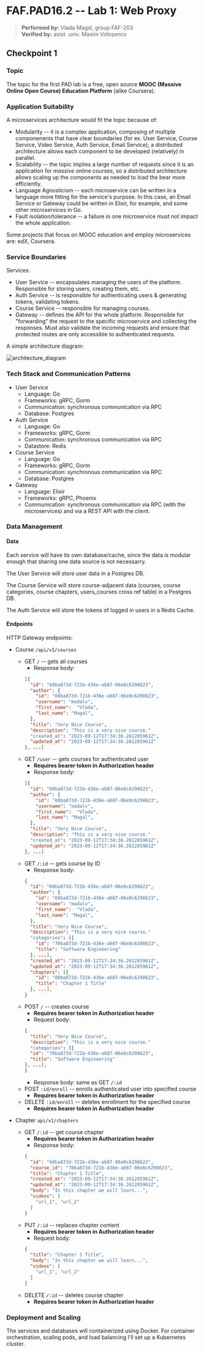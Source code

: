 # FAF.PAD16.2 -- Lab 1: Web Proxy
> **Performed by:** Vlada Magal, group FAF-203 \
> **Verified by:** asist. univ. Maxim Voloșenco

## Checkpoint 1

### Topic

The topic for the first PAD lab is a free, open source **MOOC (Massive Online Open Course) Education Platform** (alike Coursera).

### Application Suitability

A microservices architecture would fit the topic because of:

* Modularity -- it is a complex application, composing of multiple componenents that have clear boundaries (for ex. User Service, Course Service, Video Service, Auth Service, Email Service); a distributed architecture allows each component to be developed (relatively) in parallel.
* Scalability -- the topic implies a large number of requests  since it is an application for *massive* online courses, so a distributed architecture allows scaling up the components as needed to load the bear more efficiently.
* Language Agnosticism -- each microservice can be written in a language more fitting for the service's purpose. In this case, an Email Service or Gateway could be written in Elixir, for example, and some other microservices in Go.
* Fault isolation/tolerance -- a failure in one microservice must not impact the whole application.

Some projects that focus on MOOC education and employ microservices are: edX, Coursera.

### Service Boundaries

Services:
* User Service -- encapsulates managing the users of the platform. Responsible for storing users, creating them, etc.
* Auth Service -- is responsible for authenticating users & generating tokens, validating tokens.
* Course Service -- responsible for managing courses.
* Gateway -- defines the API for the whole platform. Responsible for "forwarding" the request to the specific microservice and collecting the responses. Must also validate the incoming requests and ensure that protected routes are only accessible to authenticated requests.

A simple architecture diagram:

![architecture_diagram](architecture.drawio.png)
### Tech Stack and Communication Patterns

* User Service
  * Language: Go
  * Frameworks: gRPC, Gorm
  * Communication: synchronous communication via RPC
  * Database: Postgres
* Auth Service
  * Language: Go
  * Frameworks: gRPC, Gorm
  * Communication: synchronous communication via RPC
  * Datastore: Redis
* Course Service
  * Language: Go
  * Frameworks: gRPC, Gorm
  * Communication: synchronous communication via RPC
  * Database: Postgres
* Gateway
  * Language: Elixir
  * Frameworks: gRPC, Phoenix
  * Communication: synchronous communication via RPC (with the microservices) and via a REST API with the client.

### Data Management
#### Data
Each service will have its own database/cache, since the data is modular enough that sharing one data source is not necessarry.

The User Service will store user data in a Postgres DB. 

The Course Service will store course-adjacent data (courses, course categories, course chapters, users_courses cross ref table) in a Postgres DB. 

The Auth Service will store the tokens of logged in users in a Redis Cache.

#### Endpoints

HTTP Gateway endpoints: 

* Course `/api/v1/courses`
  * GET `/` -- gets all courses
    * Response body:
    ```json
    [{
      "id": "60ba873d-721b-436e-a687-06e8c6298623",
      "author": {
        "id": "60ba873d-721b-436e-a687-06e8c6298623",
        "username": "madalv",
        "first_name":  "Vlada",
        "last_name": "Magal",
      },
      "title": "Very Nice Course",
      "description": "This is a very nice course."
      "created_at": "2023-09-12T17:34:36.261285961Z",
      "updated_at": "2023-09-12T17:34:36.261285961Z"
    }, ...]
    ```
  * GET `/user` -- gets courses for authenticated user
    * **Requires bearer token in Authorization header**
    * Response body:
    ```json
    [{
      "id": "60ba873d-721b-436e-a687-06e8c6298623",
      "author": {
        "id": "60ba873d-721b-436e-a687-06e8c6298623",
        "username": "madalv",
        "first_name":  "Vlada",
        "last_name": "Magal",
      },
      "title": "Very Nice Course",
      "description": "This is a very nice course."
      "created_at": "2023-09-12T17:34:36.261285961Z",
      "updated_at": "2023-09-12T17:34:36.261285961Z"
    }, ...]
    ```
  * GET `/:id` -- gets course by ID
    * Response body:
    ```json
    {
      "id": "60ba873d-721b-436e-a687-06e8c6298623",
      "author": {
        "id": "60ba873d-721b-436e-a687-06e8c6298623",
        "username": "madalv",
        "first_name":  "Vlada",
        "last_name": "Magal",
      },
      "title": "Very Nice Course",
      "description": "This is a very nice course."
      "categories": [{
        "id": "70ba873d-721b-436e-a687-06e8c6298623",
        "title": "Software Engineering"
      }, ...],
      "created_at": "2023-09-12T17:34:36.261285961Z",
      "updated_at": "2023-09-12T17:34:36.261285961Z",
      "chapters": [{
        "id": "80ba873d-721b-436e-a687-06e8c6298623",
        "title": "Chapter 1 Title"
      }, ...],
    }
    ```
  * POST `/` -- creates course
    * **Requires bearer token in Authorization header**
    * Request body:
    ```json
    {
      "title": "Very Nice Course",
      "description": "This is a very nice course."
      "categories": [{
      "id": "70ba873d-721b-436e-a687-06e8c6298623",
      "title": "Software Engineering"
    }, ...],
    }
    ```
    * Response body: same as GET `/:id`
  * POST `:id/enroll` -- enrolls authenticated user into specified course 
    * **Requires bearer token in Authorization header**
  * DELETE `:id/enroll` -- deletes enrollment for the specified course
    * **Requires bearer token in Authorization header**

* Chapter `api/v1/chapters`
  * GET `/:id` -- get course chapter
    * **Requires bearer token in Authorization header**
    * Response body:
    ```json
    {
      "id": "60ba873d-721b-436e-a687-06e8c6298623",
      "course_id": "70ba873d-721b-436e-a687-06e8c6298623",
      "title": "Chapter 1 Title",
      "created_at": "2023-09-12T17:34:36.261285961Z",
      "updated_at": "2023-09-12T17:34:36.261285961Z",
      "body": "In this chapter we will learn...",
      "videos": [
        "url_1", "url_2"
      ]
    }
    ```
  * PUT `/:id` -- replaces chapter content
    * **Requires bearer token in Authorization header**
    * Request body:
    ```json
    {
      "title": "Chapter 1 Title",
      "body": "In this chapter we will learn...",
      "videos": [
        "url_1", "url_2"
      ]
    }
    ```
  * DELETE `/:id` -- deletes course chapter
    * **Requires bearer token in Authorization header**

### Deployment and Scaling

The services and databases will containerized using Docker. For container orchestration, scaling pods, and load balancing I'll set up a Kubernetes cluster.